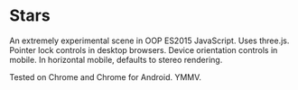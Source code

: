 # Stars
An extremely experimental scene in OOP ES2015 JavaScript. Uses three.js. Pointer lock controls in desktop browsers. Device orientation controls in mobile. In horizontal mobile, defaults to stereo rendering.

Tested on Chrome and Chrome for Android. YMMV.
